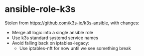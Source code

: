 # ansible-role-k3s

Stolen from https://github.com/k3s-io/k3s-ansible, with changes:

 - Merge all logic into a single ansible role
 - Use k3s standard systemd service names
 - Avoid falling back on iptables-legacy:
   - Use iptables-nft for now until we see something break
